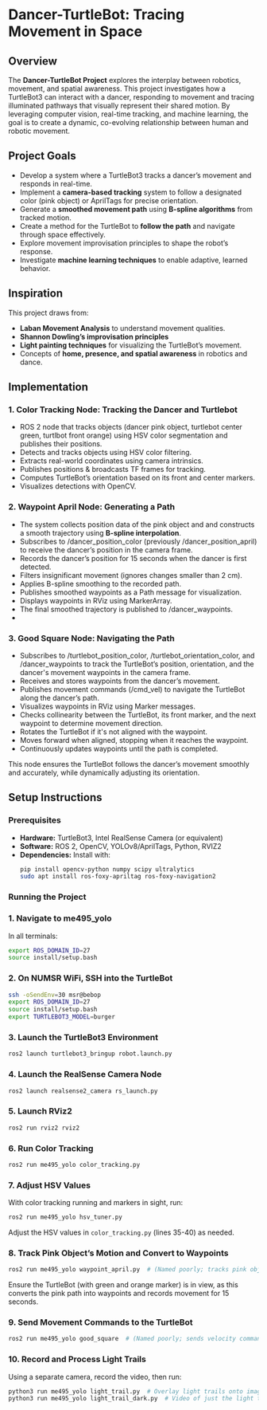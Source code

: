 # Dancer-TurtleBot: Tracing Movement in Space

## Overview
The **Dancer-TurtleBot Project** explores the interplay between robotics, movement, and spatial awareness. This project investigates how a TurtleBot3 can interact with a dancer, responding to movement and tracing illuminated pathways that visually represent their shared motion. By leveraging computer vision, real-time tracking, and machine learning, the goal is to create a dynamic, co-evolving relationship between human and robotic movement.

## Project Goals
- Develop a system where a TurtleBot3 tracks a dancer’s movement and responds in real-time.
- Implement a **camera-based tracking** system to follow a designated color (pink object) or AprilTags for precise orientation.
- Generate a **smoothed movement path** using **B-spline algorithms** from tracked motion.
- Create a method for the TurtleBot to **follow the path** and navigate through space effectively.
- Explore movement improvisation principles to shape the robot’s response.
- Investigate **machine learning techniques** to enable adaptive, learned behavior.

## Inspiration
This project draws from:
- **Laban Movement Analysis** to understand movement qualities.
- **Shannon Dowling’s improvisation principles** 
- **Light painting techniques** for visualizing the TurtleBot’s movement.
- Concepts of **home, presence, and spatial awareness** in robotics and dance.

## Implementation
### 1. **Color Tracking Node: Tracking the Dancer and Turtlebot**
- ROS 2 node that tracks objects (dancer pink object, turtlebot center green, turtlbot front orange) using HSV color segmentation and publishes their positions.
- Detects and tracks objects using HSV color filtering.
- Extracts real-world coordinates using camera intrinsics.
- Publishes positions & broadcasts TF frames for tracking.
- Computes TurtleBot’s orientation based on its front and center markers.
- Visualizes detections with OpenCV.

### 2. **Waypoint April Node: Generating a Path**
- The system collects position data of the pink object and and constructs a smooth trajectory using **B-spline interpolation**.
- Subscribes to /dancer_position_color (previously /dancer_position_april) to receive the dancer’s position in the camera frame.
- Records the dancer’s position for 15 seconds when the dancer is first detected.
- Filters insignificant movement (ignores changes smaller than 2 cm).
- Applies B-spline smoothing to the recorded path.
- Publishes smoothed waypoints as a Path message for visualization.
- Displays waypoints in RViz using MarkerArray.
- The final smoothed trajectory is published to /dancer_waypoints.
- 

### 3. **Good Square Node: Navigating the Path**
- Subscribes to /turtlebot_position_color, /turtlebot_orientation_color, and /dancer_waypoints to track the TurtleBot’s position, orientation, and the dancer's movement waypoints in the camera frame.
- Receives and stores waypoints from the dancer’s movement.
- Publishes movement commands (/cmd_vel) to navigate the TurtleBot along the dancer’s path.
- Visualizes waypoints in RViz using Marker messages.
- Checks collinearity between the TurtleBot, its front marker, and the next waypoint to determine movement direction.
- Rotates the TurtleBot if it's not aligned with the waypoint.
- Moves forward when aligned, stopping when it reaches the waypoint.
- Continuously updates waypoints until the path is completed.

This node ensures the TurtleBot follows the dancer’s movement smoothly and accurately, while dynamically adjusting its orientation.

## Setup Instructions
### **Prerequisites**
- **Hardware:** TurtleBot3, Intel RealSense Camera (or equivalent)
- **Software:** ROS 2, OpenCV, YOLOv8/AprilTags, Python, RVIZ2
- **Dependencies:** Install with:
  ```sh
  pip install opencv-python numpy scipy ultralytics
  sudo apt install ros-foxy-apriltag ros-foxy-navigation2
  ```

### **Running the Project**

### 1. Navigate to me495_yolo
In all terminals:
```sh
export ROS_DOMAIN_ID=27
source install/setup.bash
```

### 2. On NUMSR WiFi, SSH into the TurtleBot
```sh
ssh -oSendEnv=30 msr@bebop
export ROS_DOMAIN_ID=27
source install/setup.bash
export TURTLEBOT3_MODEL=burger
```

### 3. Launch the TurtleBot3 Environment
```sh
ros2 launch turtlebot3_bringup robot.launch.py
```

### 4. Launch the RealSense Camera Node
```sh
ros2 launch realsense2_camera rs_launch.py
```

### 5. Launch RViz2
```sh
ros2 run rviz2 rviz2
```

### 6. Run Color Tracking
```sh
ros2 run me495_yolo color_tracking.py
```

### 7. Adjust HSV Values
With color tracking running and markers in sight, run:
```sh
ros2 run me495_yolo hsv_tuner.py
```
Adjust the HSV values in `color_tracking.py` (lines 35-40) as needed.

### 8. Track Pink Object’s Motion and Convert to Waypoints
```sh
ros2 run me495_yolo waypoint_april.py  # (Named poorly; tracks pink object's motion)
```
Ensure the TurtleBot (with green and orange marker) is in view, as this converts the pink path into waypoints and records movement for 15 seconds.

### 9. Send Movement Commands to the TurtleBot
```sh
ros2 run me495_yolo good_square  # (Named poorly; sends velocity commands)
```

### 10. Record and Process Light Trails
Using a separate camera, record the video, then run:
```sh
python3 run me495_yolo light_trail.py  # Overlay light trails onto image
python3 run me495_yolo light_trail_dark.py  # Video of just the light trail
```

